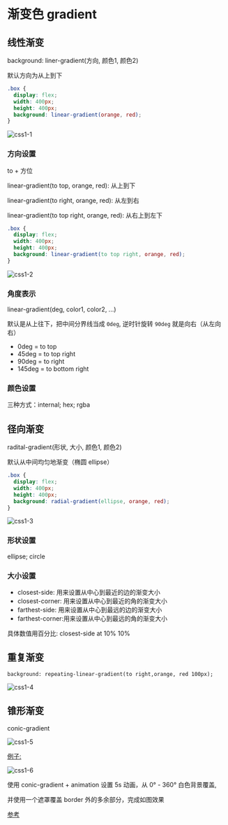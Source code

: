 # 渐变色 gradient

## 线性渐变

background: liner-gradient(方向, 颜色1, 颜色2)

默认方向为从上到下

```css
.box {
  display: flex;
  width: 400px;
  height: 400px;
  background: linear-gradient(orange, red);
}
```

![css1-1](/images/css1-1.png)

### 方向设置

to + 方位

linear-gradient(to top, orange, red): 从上到下

linear-gradient(to right, orange, red): 从左到右

linear-gradient(to top right, orange, red): 从右上到左下

```css
.box {
  display: flex;
  width: 400px;
  height: 400px;
  background: linear-gradient(to top right, orange, red);
}
```

![css1-2](/images/css1-2.png)

### 角度表示

linear-gradient(deg, color1, color2, ...)

默认是从上往下，把中间分界线当成 `0deg`, 逆时针旋转 `90deg` 就是向右（从左向右）

- 0deg = to top
- 45deg = to top right
- 90deg = to right
- 145deg = to bottom right

### 颜色设置

三种方式：internal; hex; rgba

## 径向渐变

radital-gradient(形状, 大小, 颜色1, 颜色2)

默认从中间均匀地渐变（椭圆 ellipse）

```css
.box {
  display: flex;
  width: 400px;
  height: 400px;
  background: radial-gradient(ellipse, orange, red);
}
```

![css1-3](/images/css1-3.png)

### 形状设置

ellipse; circle

### 大小设置

- closest-side: 用来设置从中心到最近的边的渐变大小
- closest-corner: 用来设置从中心到最近的角的渐变大小
- farthest-side: 用来设置从中心到最远的边的渐变大小
- farthest-corner:用来设置从中心到最远的角的渐变大小

具体数值用百分比: closest-side at 10% 10%

## 重复渐变

`background: repeating-linear-gradient(to right,orange, red 100px);`

![css1-4](/images/css1-4.png)

## 锥形渐变

conic-gradient

![css1-5](/images/conic-gradient.png)

[例子:](https://juejin.cn/post/7420814883576414259)

![css1-6](/images/conic-gradient.gif)

使用 conic-gradient + animation 设置 5s 动画，从 0° - 360° 白色背景覆盖,

并使用一个遮罩覆盖 border 外的多余部分，完成如图效果

[参考](https://developer.mozilla.org/zh-CN/docs/Web/CSS/gradient/conic-gradient)